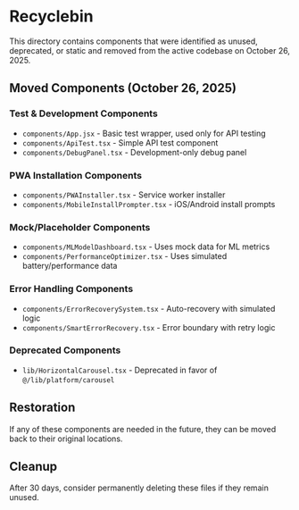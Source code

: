 # Recyclebin

This directory contains components that were identified as unused, deprecated, or static and removed from the active codebase on October 26, 2025.

## Moved Components (October 26, 2025)

### Test & Development Components
- `components/App.jsx` - Basic test wrapper, used only for API testing
- `components/ApiTest.tsx` - Simple API test component
- `components/DebugPanel.tsx` - Development-only debug panel

### PWA Installation Components
- `components/PWAInstaller.tsx` - Service worker installer
- `components/MobileInstallPrompter.tsx` - iOS/Android install prompts

### Mock/Placeholder Components
- `components/MLModelDashboard.tsx` - Uses mock data for ML metrics
- `components/PerformanceOptimizer.tsx` - Uses simulated battery/performance data

### Error Handling Components
- `components/ErrorRecoverySystem.tsx` - Auto-recovery with simulated logic
- `components/SmartErrorRecovery.tsx` - Error boundary with retry logic

### Deprecated Components
- `lib/HorizontalCarousel.tsx` - Deprecated in favor of `@/lib/platform/carousel`

## Restoration
If any of these components are needed in the future, they can be moved back to their original locations.

## Cleanup
After 30 days, consider permanently deleting these files if they remain unused.
